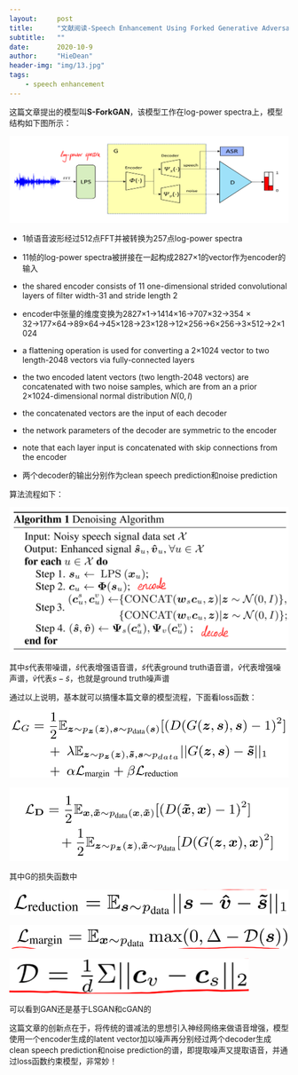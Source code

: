 ```yaml
---
layout:     post
title:      "文献阅读-Speech Enhancement Using Forked Generative Adversarial Networks with Spectral Subtraction "
subtitle:   ""
date:       2020-10-9
author:     "HieDean"
header-img: "img/13.jpg"
tags:
    - speech enhancement 
---
```


<head>
    <script src="https://cdn.mathjax.org/mathjax/latest/MathJax.js?config=TeX-AMS-MML_HTMLorMML" type="text/javascript"></script>
    <script type="text/x-mathjax-config">
        MathJax.Hub.Config({
            tex2jax: {
            skipTags: ['script', 'noscript', 'style', 'textarea', 'pre'],
            inlineMath: [['$','$']]
            }
        });
    </script>
</head>

这篇文章提出的模型叫**S-ForkGAN**，该模型工作在log-power spectra上，模型结构如下图所示：

![](../img/文献阅读/Speech-Enhancement-Using-Forked-Generative-Adversarial-Networks-with-Spectral-Subtraction-1.png)

* 1帧语音波形经过512点FFT并被转换为257点log-power spectra

* 11帧的log-power spectra被拼接在一起构成2827$\times$1的vector作为encoder的输入

* the shared encoder consists of 11 one-dimensional strided convolutional layers of filter width-31 and stride length 2

* encoder中张量的维度变换为2827$\times$1$\rightarrow$1414$\times$16$\rightarrow$707$\times$32$\rightarrow$354 × 32$\rightarrow$177$\times$64$\rightarrow$89$\times$64$\rightarrow$45$\times$128$\rightarrow$23$\times$128$\rightarrow$12$\times$256$\rightarrow$6$\times$256$\rightarrow$3$\times$512$\rightarrow$2$\times$1024

* a flattening operation is used for converting a 2$\times$1024 vector to two length-2048 vectors via fully-connected layers
* the two encoded latent vectors (two length-2048 vectors) are concatenated with two noise samples, which are from an a prior 2$\times$1024-dimensional normal distribution $N(0, I)$
* the concatenated vectors are the input of each decoder
* the network parameters of the decoder are symmetric to the encoder
* note that each layer input is concatenated with skip connections from the encoder
* 两个decoder的输出分别作为clean speech prediction和noise prediction

算法流程如下：

![](../img/文献阅读/Speech-Enhancement-Using-Forked-Generative-Adversarial-Networks-with-Spectral-Subtraction-2.png)

其中$s$代表带噪谱，$\hat{s}$代表增强语音谱，$\tilde{s}$代表ground truth语音谱，$\hat{v}$代表增强噪声谱，$\tilde{v}$代表$s-\tilde{s}$，也就是ground truth噪声谱

通过以上说明，基本就可以搞懂本篇文章的模型流程，下面看loss函数：

![](../img/文献阅读/Speech-Enhancement-Using-Forked-Generative-Adversarial-Networks-with-Spectral-Subtraction-3.png)

![](../img/文献阅读/Speech-Enhancement-Using-Forked-Generative-Adversarial-Networks-with-Spectral-Subtraction-4.png)

其中G的损失函数中

![](../img/文献阅读/Speech-Enhancement-Using-Forked-Generative-Adversarial-Networks-with-Spectral-Subtraction-5.png)

![](../img/文献阅读/Speech-Enhancement-Using-Forked-Generative-Adversarial-Networks-with-Spectral-Subtraction-6.png)

![](../img/文献阅读/Speech-Enhancement-Using-Forked-Generative-Adversarial-Networks-with-Spectral-Subtraction-7.png)

可以看到GAN还是基于LSGAN和cGAN的

这篇文章的创新点在于，将传统的谱减法的思想引入神经网络来做语音增强，模型使用一个encoder生成的latent vector加以噪声再分别经过两个decoder生成clean speech prediction和noise prediction的谱，即提取噪声又提取语音，并通过loss函数约束模型，非常妙！
